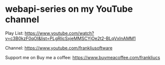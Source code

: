 # webapi-series on my YouTube channel 

Play List: https://www.youtube.com/watch?v=c3B0kzF0qOI&list=PLgRlicSxjeMMSCYjOe2t2-BLqVxInAMM1

Channel: https://www.youtube.com/frankliusoftware

Support me on Buy me a coffee:
https://www.buymeacoffee.com/frankliucs

